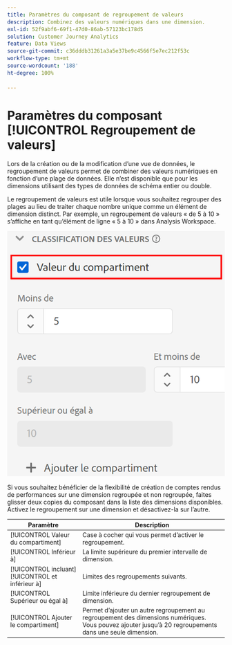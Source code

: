 ```yaml
---
title: Paramètres du composant de regroupement de valeurs
description: Combinez des valeurs numériques dans une dimension.
exl-id: 52f9abf6-69f1-47d0-86ab-57123bc178d5
solution: Customer Journey Analytics
feature: Data Views
source-git-commit: c36dddb31261a3a5e37be9c4566f5e7ec212f53c
workflow-type: tm+mt
source-wordcount: '188'
ht-degree: 100%

---
```


# Paramètres du composant [!UICONTROL Regroupement de valeurs]

Lors de la création ou de la modification d’une vue de données, le regroupement de valeurs permet de combiner des valeurs numériques en fonction d’une plage de données. Elle n’est disponible que pour les dimensions utilisant des types de données de schéma entier ou double.

Le regroupement de valeurs est utile lorsque vous souhaitez regrouper des plages au lieu de traiter chaque nombre unique comme un élément de dimension distinct. Par exemple, un regroupement de valeurs « de 5 à 10 » sʼaffiche en tant quʼélément de ligne « 5 à 10 » dans Analysis Workspace.

![Classification des valeurs](../assets/value-bucketing.png)

Si vous souhaitez bénéficier de la flexibilité de création de comptes rendus de performances sur une dimension regroupée et non regroupée, faites glisser deux copies du composant dans la liste des dimensions disponibles. Activez le regroupement sur une dimension et désactivez-la sur l’autre.

| Paramètre | Description |
| --- | --- |
| [!UICONTROL Valeur du compartiment] | Case à cocher qui vous permet d’activer le regroupement. |
| [!UICONTROL Inférieur à] | La limite supérieure du premier intervalle de dimension. |
| [!UICONTROL incluant] [!UICONTROL et inférieur à] | Limites des regroupements suivants. |
| [!UICONTROL Supérieur ou égal à] | Limite inférieure du dernier regroupement de dimension. |
| [!UICONTROL Ajouter le compartiment] | Permet dʼajouter un autre regroupement au regroupement des dimensions numériques. Vous pouvez ajouter jusqu’à 20 regroupements dans une seule dimension. |
